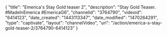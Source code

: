 {
    "title": "Emerica's Stay Gold teaser 2",
    "description": "Stay Gold Teaser. #MadeInEmerica #EmericaG6",
    "channelid": "3764790",
    "videoid": "6414123",
    "date_created": "1443113347",
    "date_modified": "1470264291",
    "type": "captivate",
    "layout": "channelVideo",
    "url": "\/action\/emerica-s-stay-gold-teaser-2\/3764790-6414123"
}